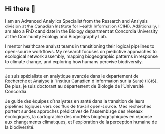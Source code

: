 ## Hi there 👋

I am an Advanced Analytics Specialist from the Research and Analysis division at the Canadian Institute for Health Information (CIHI). Additionally, I am also a PhD candidate in the Biology department at Concordia University at the Community Ecology and Biogeography Lab. 

I mentor healthcare analyst teams in transitioning their logical pipelines to open-source workflows. My research focuses on predictive approaches to ecological network assembly, mapping biogeographic patterns in response to climate change, and exploring how humans perceive biodiversity.

 
--- 

Je suis spécialiste en analytique avancée dans le département de Recherche et Analyse à l’Institut Canadien d’Information sur la Santé (ICIS). De plus, je suis doctorant au département de Biologie de l’Université Concordia.

Je guide des équipes d’analystes en santé dans la transition de leurs pipelines logiques vers des flux de travail open-source. Mes recherches portent sur des approches prédictives de l'assemblage des réseaux écologiques, la cartographie des modèles biogéographiques en réponse aux changements climatiques, et l'exploration de la perception humaine de la biodiversité.

